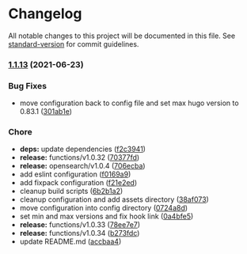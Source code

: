 # Changelog

All notable changes to this project will be documented in this file. See [standard-version](https://github.com/conventional-changelog/standard-version) for commit guidelines.

### [1.1.13](https://github.com/dnb-hugo/components/compare/pwa/v1.1.12...pwa/v1.1.13) (2021-06-23)


### Bug Fixes

* move configuration back to config file and set max hugo version to 0.83.1 ([301ab1e](https://github.com/dnb-hugo/components/commit/301ab1e17881ef19595a7c022c46085f082240ab))


### Chore

* **deps:** update dependencies ([f2c3941](https://github.com/dnb-hugo/components/commit/f2c3941063dea0fdebf4bbf12887ace77fa02c2f))
* **release:** functions/v1.0.32 ([70377fd](https://github.com/dnb-hugo/components/commit/70377fd56983f7c1ed97898970bd31403827e565))
* **release:** opensearch/v1.0.4 ([706ecba](https://github.com/dnb-hugo/components/commit/706ecba6719b12a1962df15f43a09cec0939a9b2))
* add eslint configuration ([f0169a9](https://github.com/dnb-hugo/components/commit/f0169a90207a35f2cb4c2b43e24df911b6288a44))
* add fixpack configuration ([f21e2ed](https://github.com/dnb-hugo/components/commit/f21e2ed7977d968347623fc22c831c85181808b8))
* cleanup build scripts ([6b2b1a2](https://github.com/dnb-hugo/components/commit/6b2b1a269cb9aa1c10262ce45fbbba9971e16161))
* cleanup configuration and add assets directory ([38af073](https://github.com/dnb-hugo/components/commit/38af073f2641617139e1782c4eb08b923c203b5f))
* move configuration into config directory ([0724a8d](https://github.com/dnb-hugo/components/commit/0724a8d58bdbcb917a265e0fe02127c01d9f4d37))
* set min and max versions and fix hook link ([0a4bfe5](https://github.com/dnb-hugo/components/commit/0a4bfe5b275d16392d28ec181b1c9c709928c651))
* **release:** functions/v1.0.33 ([78ee7e7](https://github.com/dnb-hugo/components/commit/78ee7e7cd5b88aea870c282f38f5244c24614ae3))
* **release:** functions/v1.0.34 ([b273fdc](https://github.com/dnb-hugo/components/commit/b273fdcdaa6b5acbb40172caad454babb5601c88))
* update README.md ([accbaa4](https://github.com/dnb-hugo/components/commit/accbaa4fb080e090b30bb4f21fdda8a84dc12fa4))
